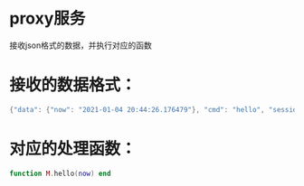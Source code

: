 # proxy服务
接收json格式的数据，并执行对应的函数

# 接收的数据格式：
```lua
{"data": {"now": "2021-01-04 20:44:26.176479"}, "cmd": "hello", "session": 1}
```
# 对应的处理函数：  
```lua
function M.hello(now) end
```